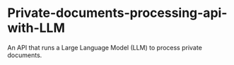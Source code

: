 # Private-documents-processing-api-with-LLM
 An API that runs a Large Language Model (LLM) to process private documents.
